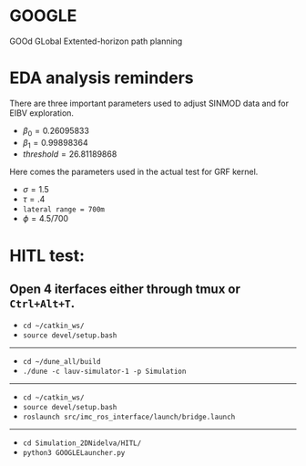 # GOOGLE
GOOd GLobal Extented-horizon path planning

# EDA analysis reminders
There are three important parameters used to adjust SINMOD data and for EIBV exploration.
- $\beta_0 = 0.26095833$
- $\beta_1 = 0.99898364$
- $threshold = 26.81189868$

Here comes the parameters used in the actual test for GRF kernel.
- $\sigma = 1.5$
- $\tau = .4$
- `lateral range = 700m`
- $\phi = 4.5/700$



# HITL test:
Open 4 iterfaces either through tmux or `Ctrl+Alt+T`.
---
- `cd ~/catkin_ws/`
- `source devel/setup.bash`
---
- `cd ~/dune_all/build`
- `./dune -c lauv-simulator-1 -p Simulation`
---
- `cd ~/catkin_ws/`
- `source devel/setup.bash`
- `roslaunch src/imc_ros_interface/launch/bridge.launch `
---
- `cd Simulation_2DNidelva/HITL/`
- `python3 GOOGLELauncher.py`
